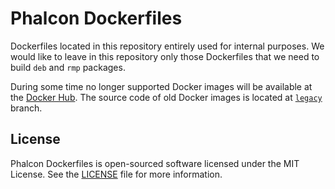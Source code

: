 # Phalcon Dockerfiles

Dockerfiles located in this repository entirely used for internal purposes.
We would like to leave in this repository only those Dockerfiles that we need to build `deb` and `rmp` packages.

During some time no longer supported Docker images will be available at the [Docker Hub](https://hub.docker.com/r/phalconphp/).
The source code of old Docker images is located at [`legacy`](https://github.com/phalcon/dockerfiles/tree/legacy) branch.

## License

Phalcon Dockerfiles is open-sourced software licensed under the MIT License.
See the [LICENSE](https://github.com/phalcon/dockerfiles/blob/master/LICENSE) file for more information.
